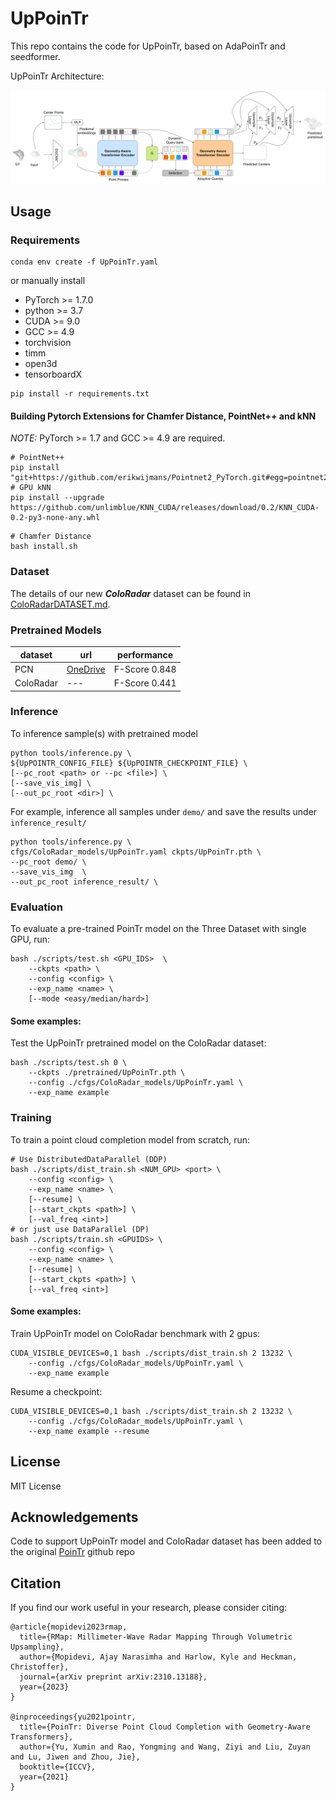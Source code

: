 # UpPoinTr

This repo contains the code for UpPoinTr, based on AdaPoinTr and seedformer. 

UpPoinTr Architecture:


![intro](./UpPoinTr.png)


## Usage


### Requirements

```
conda env create -f UpPoinTr.yaml
```

or manually install

- PyTorch >= 1.7.0
- python >= 3.7
- CUDA >= 9.0
- GCC >= 4.9 
- torchvision
- timm
- open3d
- tensorboardX

```
pip install -r requirements.txt
```

#### Building Pytorch Extensions for Chamfer Distance, PointNet++ and kNN

*NOTE:* PyTorch >= 1.7 and GCC >= 4.9 are required.

```
# PointNet++
pip install "git+https://github.com/erikwijmans/Pointnet2_PyTorch.git#egg=pointnet2_ops&subdirectory=pointnet2_ops_lib"
# GPU kNN
pip install --upgrade https://github.com/unlimblue/KNN_CUDA/releases/download/0.2/KNN_CUDA-0.2-py3-none-any.whl
```

```
# Chamfer Distance
bash install.sh
```



### Dataset

The details of our new ***ColoRadar*** dataset can be found in [ColoRadarDATASET.md](./ColoRadarDATASET.md).

### Pretrained Models
| dataset  | url| performance |
| --- | --- |  --- |
| PCN | [OneDrive](https://o365coloradoedu-my.sharepoint.com/:u:/g/personal/ajmo2266_colorado_edu/EYXF84I88wBIq9XN2dKugloBMuE_XPJfZxY6crIBNN4hDw?e=JFoAiH) | F-Score 0.848 |
| ColoRadar | --- | F-Score 0.441 | 


### Inference

To inference sample(s) with pretrained model

```
python tools/inference.py \
${UpPOINTR_CONFIG_FILE} ${UpPOINTR_CHECKPOINT_FILE} \
[--pc_root <path> or --pc <file>] \
[--save_vis_img] \
[--out_pc_root <dir>] \
```

For example, inference all samples under `demo/` and save the results under `inference_result/`
```
python tools/inference.py \
cfgs/ColoRadar_models/UpPoinTr.yaml ckpts/UpPoinTr.pth \
--pc_root demo/ \ 
--save_vis_img  \
--out_pc_root inference_result/ \
```

### Evaluation

To evaluate a pre-trained PoinTr model on the Three Dataset with single GPU, run:

```
bash ./scripts/test.sh <GPU_IDS>  \
    --ckpts <path> \
    --config <config> \
    --exp_name <name> \
    [--mode <easy/median/hard>]
```

####  Some examples:
Test the UpPoinTr pretrained model on the ColoRadar dataset:
```
bash ./scripts/test.sh 0 \
    --ckpts ./pretrained/UpPoinTr.pth \
    --config ./cfgs/ColoRadar_models/UpPoinTr.yaml \
    --exp_name example
```

### Training

To train a point cloud completion model from scratch, run:

```
# Use DistributedDataParallel (DDP)
bash ./scripts/dist_train.sh <NUM_GPU> <port> \
    --config <config> \
    --exp_name <name> \
    [--resume] \
    [--start_ckpts <path>] \
    [--val_freq <int>]
# or just use DataParallel (DP)
bash ./scripts/train.sh <GPUIDS> \
    --config <config> \
    --exp_name <name> \
    [--resume] \
    [--start_ckpts <path>] \
    [--val_freq <int>]
```
####  Some examples:
Train  UpPoinTr model on ColoRadar benchmark with 2 gpus:
```
CUDA_VISIBLE_DEVICES=0,1 bash ./scripts/dist_train.sh 2 13232 \
    --config ./cfgs/ColoRadar_models/UpPoinTr.yaml \
    --exp_name example
```
Resume a checkpoint:
```
CUDA_VISIBLE_DEVICES=0,1 bash ./scripts/dist_train.sh 2 13232 \
    --config ./cfgs/ColoRadar_models/UpPoinTr.yaml \
    --exp_name example --resume
```



## License
MIT License

## Acknowledgements
Code to support UpPoinTr model and ColoRadar dataset has been added to the original [PoinTr](https://github.com/yuxumin/PoinTr/tree/master) github repo


## Citation
If you find our work useful in your research, please consider citing: 
```
@article{mopidevi2023rmap,
  title={RMap: Millimeter-Wave Radar Mapping Through Volumetric Upsampling},
  author={Mopidevi, Ajay Narasimha and Harlow, Kyle and Heckman, Christoffer},
  journal={arXiv preprint arXiv:2310.13188},
  year={2023}
}

@inproceedings{yu2021pointr,
  title={PoinTr: Diverse Point Cloud Completion with Geometry-Aware Transformers},
  author={Yu, Xumin and Rao, Yongming and Wang, Ziyi and Liu, Zuyan and Lu, Jiwen and Zhou, Jie},
  booktitle={ICCV},
  year={2021}
}
```
